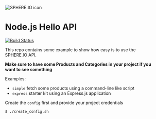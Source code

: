 ![SPHERE.IO icon](https://admin.sphere.io/assets/images/sphere_logo_rgb_long.png)

# Node.js Hello API

[![Build Status](https://travis-ci.org/sphereio/sphere-hello-api-nodejs.svg?branch=master)](https://travis-ci.org/sphereio/sphere-hello-api-nodejs)

This repo contains some example to show how easy is to use the SPHERE.IO API.

**Make sure to have some Products and Categories in your project if you want to see something**

Examples:
- `simple` fetch some products using a command-line like script
- `express` starter kit using an Express.js application

Create the `config` first and provide your project credentials

```bash
$ ./create_config.sh
```
